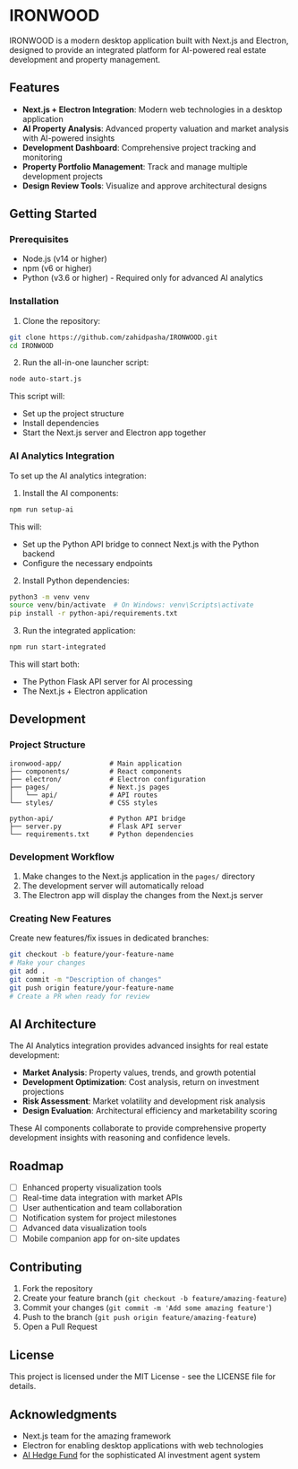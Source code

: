 # IRONWOOD

IRONWOOD is a modern desktop application built with Next.js and Electron, designed to provide an integrated platform for AI-powered real estate development and property management.

## Features

- **Next.js + Electron Integration**: Modern web technologies in a desktop application
- **AI Property Analysis**: Advanced property valuation and market analysis with AI-powered insights
- **Development Dashboard**: Comprehensive project tracking and monitoring
- **Property Portfolio Management**: Track and manage multiple development projects
- **Design Review Tools**: Visualize and approve architectural designs

## Getting Started

### Prerequisites

- Node.js (v14 or higher)
- npm (v6 or higher)
- Python (v3.6 or higher) - Required only for advanced AI analytics

### Installation

1. Clone the repository:
```bash
git clone https://github.com/zahidpasha/IRONWOOD.git
cd IRONWOOD
```

2. Run the all-in-one launcher script:
```bash
node auto-start.js
```

This script will:
- Set up the project structure
- Install dependencies
- Start the Next.js server and Electron app together

### AI Analytics Integration

To set up the AI analytics integration:

1. Install the AI components:
```bash
npm run setup-ai
```

This will:
- Set up the Python API bridge to connect Next.js with the Python backend
- Configure the necessary endpoints

2. Install Python dependencies:
```bash
python3 -m venv venv
source venv/bin/activate  # On Windows: venv\Scripts\activate
pip install -r python-api/requirements.txt
```

3. Run the integrated application:
```bash
npm run start-integrated
```

This will start both:
- The Python Flask API server for AI processing
- The Next.js + Electron application

## Development

### Project Structure

```
ironwood-app/            # Main application
├── components/          # React components
├── electron/            # Electron configuration
├── pages/               # Next.js pages
│   └── api/             # API routes
└── styles/              # CSS styles

python-api/              # Python API bridge
├── server.py            # Flask API server
└── requirements.txt     # Python dependencies
```

### Development Workflow

1. Make changes to the Next.js application in the `pages/` directory
2. The development server will automatically reload
3. The Electron app will display the changes from the Next.js server

### Creating New Features

Create new features/fix issues in dedicated branches:

```bash
git checkout -b feature/your-feature-name
# Make your changes
git add .
git commit -m "Description of changes"
git push origin feature/your-feature-name
# Create a PR when ready for review
```

## AI Architecture

The AI Analytics integration provides advanced insights for real estate development:

- **Market Analysis**: Property values, trends, and growth potential
- **Development Optimization**: Cost analysis, return on investment projections
- **Risk Assessment**: Market volatility and development risk analysis
- **Design Evaluation**: Architectural efficiency and marketability scoring

These AI components collaborate to provide comprehensive property development insights with reasoning and confidence levels.

## Roadmap

- [ ] Enhanced property visualization tools
- [ ] Real-time data integration with market APIs
- [ ] User authentication and team collaboration
- [ ] Notification system for project milestones
- [ ] Advanced data visualization tools
- [ ] Mobile companion app for on-site updates

## Contributing

1. Fork the repository
2. Create your feature branch (`git checkout -b feature/amazing-feature`)
3. Commit your changes (`git commit -m 'Add some amazing feature'`)
4. Push to the branch (`git push origin feature/amazing-feature`)
5. Open a Pull Request

## License

This project is licensed under the MIT License - see the LICENSE file for details.

## Acknowledgments

- Next.js team for the amazing framework
- Electron for enabling desktop applications with web technologies
- [AI Hedge Fund](https://github.com/virattt/ai-hedge-fund) for the sophisticated AI investment agent system